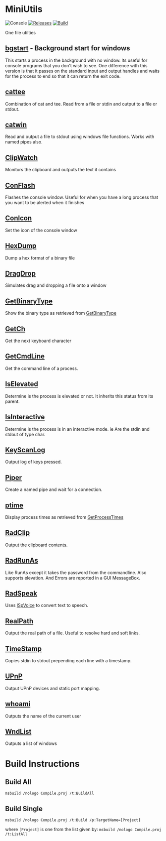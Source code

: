 # MiniUtils
![Console](https://img.shields.io/badge/platform-Console-blue.svg)
[![Releases](https://img.shields.io/github/release/RadAd/MiniUtils.svg)](https://github.com/RadAd/MiniUtils/releases/latest)
[![Build](https://img.shields.io/appveyor/ci/RadAd/MiniUtils.svg)](https://ci.appveyor.com/project/RadAd/MiniUtils)

One file utilties

## [bgstart](bgstart.c) - Background start for windows
This starts a process in the background with no
window. Its useful for console programs that you
don't wish to see. One difference with this version
is that it passes on the standard input and output
handles and waits for the process to end so that
it can return the exit code. 

## [cattee](cattee.cpp)
Combination of cat and tee. Read from a file or stdin and output to a file or stdout.

## [catwin](catwin.cpp)
Read and output a file to stdout using windows file functions. Works with named pipes also.

## [ClipWatch](ClipWatch.cpp)
Monitors the clipboard and outputs the text it contains

## [ConFlash](ConFlash.cpp)
Flashes the console window. Useful for when you have a
long process that you want to be alerted when it finishes

## [ConIcon](ConIcon.cpp)
Set the icon of the console window

## [HexDump](HexDump.cpp)
Dump a hex format of a binary file

## [DragDrop](DragDrop.cpp)
Simulates drag and dropping a file onto a window

## [GetBinaryType](GetBinaryType.cpp)
Show the binary type as retrieved from [GetBinaryType](https://docs.microsoft.com/en-us/windows/win32/api/winbase/nf-winbase-getbinarytypea)

## [GetCh](GetCh.cpp)
Get the next keyboard character

## [GetCmdLine](GetCmdLine.cpp)
Get the command line of a process.

## [IsElevated](IsElevated.cpp)
Determine is the process is elevated or not. It inherits this status from its parent.

## [IsInteractive](IsInteractive.cpp)
Determine is the process is in an interactive mode. ie Are the stdin and stdout of type char.

## [KeyScanLog](KeyScanLog.cpp)
Output log of keys pressed.

## [Piper](Piper.cpp)
Create a named pipe and wait for a connection.

## [ptime](ptime.cpp)
Display process times as retrieved from [GetProcessTimes](https://docs.microsoft.com/en-us/windows/win32/api/processthreadsapi/nf-processthreadsapi-getprocesstimes)

## [RadClip](RadClip.cpp)
Output the clipboard contents.

## [RadRunAs](RadRunAs.cpp)
Like RunAs except it takes the password from the commandline. Also supports elevation. And Errors are reported in a GUI MessageBox.

## [RadSpeak](RadSpeak.cpp)
Uses [ISpVoice](https://msdn.microsoft.com/en-us/library/ee125164(v=vs.85).aspx) to
convert text to speech.

## [RealPath](RealPath.cpp)
Output the real path of a file. Useful to resolve
hard and soft links.

## [TimeStamp](TimeStamp.cpp)
Copies stdin to stdout prepending each line with a timestamp.

## [UPnP](UPnP.cpp)
Output UPnP devices and static port mapping.

## [whoami](whoami.c)
Outputs the name of the current user

## [WndList](WndList.c)
Outputs a list of windows


# Build Instructions

## Build All
`msbuild /nologo Compile.proj /t:BuildAll`

## Build Single
`msbuild /nologo Compile.proj /t:Build /p:TargetName=[Project]`

where `[Project]` is one from the list given by:
`msbuild /nologo Compile.proj /t:ListAll`
